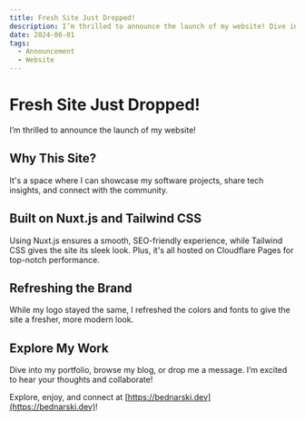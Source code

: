 ```yaml
---
title: Fresh Site Just Dropped!
description: I’m thrilled to announce the launch of my website! Dive into my portfolio, browse my blog, or drop me a message. I’m excited to hear your thoughts and collaborate!
date: 2024-06-01
tags:
  - Announcement
  - Website
---
```


# Fresh Site Just Dropped!

I’m thrilled to announce the launch of my website!

## Why This Site?

It's a space where I can showcase my software projects, share tech insights, and connect with the community.

## Built on Nuxt.js and Tailwind CSS

Using Nuxt.js ensures a smooth, SEO-friendly experience, while Tailwind CSS gives the site its sleek look. Plus, it's all hosted on Cloudflare Pages for top-notch performance.

## Refreshing the Brand

While my logo stayed the same, I refreshed the colors and fonts to give the site a fresher, more modern look.

## Explore My Work

Dive into my portfolio, browse my blog, or drop me a message. I’m excited to hear your thoughts and collaborate!

Explore, enjoy, and connect at [https://bednarski.dev](https://bednarski.dev)!
